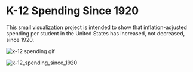 # K-12 Spending Since 1920

This small visualization project is intended to show that inflation-adjusted spending per student in the United States has increased, not decreased, since 1920. 

![k-12 spending gif](https://github.com/allanxwheeler/k-12_spending_since_1920/blob/main/k-12%20total%20per%20student%20expenditure%20since%201920.gif)


![k-12_spending_since_1920](https://github.com/allanxwheeler/k-12_spending_since_1920/blob/main/k-12_spending_since_1920.png)
